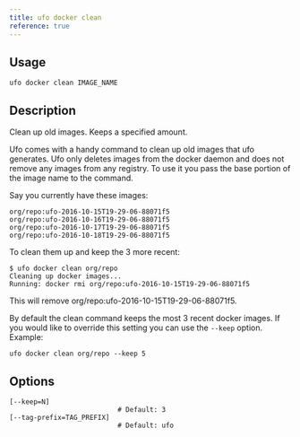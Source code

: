 ```yaml
---
title: ufo docker clean
reference: true
---
```


## Usage

    ufo docker clean IMAGE_NAME

## Description

Clean up old images.  Keeps a specified amount.

Ufo comes with a handy command to clean up old images that ufo generates. Ufo only deletes images from the docker daemon and does not remove any images from any registry.  To use it you pass the base portion of the image name to the command.

Say you currently have these images:

    org/repo:ufo-2016-10-15T19-29-06-88071f5
    org/repo:ufo-2016-10-16T19-29-06-88071f5
    org/repo:ufo-2016-10-17T19-29-06-88071f5
    org/repo:ufo-2016-10-18T19-29-06-88071f5

To clean them up and keep the 3 more recent:

    $ ufo docker clean org/repo
    Cleaning up docker images...
    Running: docker rmi org/repo:ufo-2016-10-15T19-29-06-88071f5

This will remove org/repo:ufo-2016-10-15T19-29-06-88071f5.

By default the clean command keeps the most 3 recent docker images. If you would like to override this setting you can use the `--keep` option. Example:

    ufo docker clean org/repo --keep 5


## Options

```
[--keep=N]                 
                           # Default: 3
[--tag-prefix=TAG_PREFIX]  
                           # Default: ufo
```

